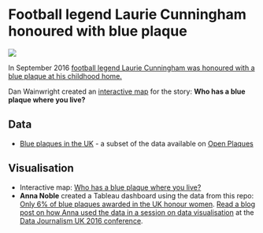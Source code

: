 # Football legend Laurie Cunningham honoured with blue plaque

![](http://ichef.bbci.co.uk/news/624/cpsprodpb/123EC/production/_91323747_map.jpg)

In September 2016 [football legend Laurie Cunningham was honoured with a blue plaque at his childhood home.](http://www.bbc.co.uk/news/uk-england-london-37428463)

Dan Wainwright created an [interactive map](https://public.tableau.com/profile/daniel.wainwright4535#!/vizhome/BlueplaquesintheUK/Dashboard1) for the story: **Who has a blue plaque where you live?**

## Data

* [Blue plaques in the UK](https://github.com/BBC-Data-Unit/blue-plaques/blob/master/Blue%20plaques%20in%20the%20UK.csv) - a subset of the data available on [Open Plaques](http://openplaques.org/)

## Visualisation

* Interactive map: [Who has a blue plaque where you live?](https://public.tableau.com/profile/daniel.wainwright4535#!/vizhome/BlueplaquesintheUK/Dashboard1)
* **Anna Noble** created a Tableau dashboard using the data from this repo: [Only 6% of blue plaques awarded in the UK honour women](https://public.tableau.com/profile/anna.noble#!/vizhome/DJUK16-UKblueplaquesviz/Navigation). [Read a blog post on how Anna used the data in a session on data visualisation](http://www.thedataschool.co.uk/anna-noble/sexism-blue-plaque-data-viz-djuk16/) at the [Data Journalism UK 2016 conference](https://onlinejournalismblog.com/2016/10/24/data-journalism-conference-uk/). 
